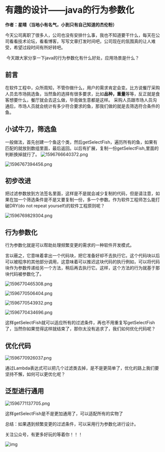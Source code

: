 # 有趣的设计——java的行为参数化

 **作者：星晴（当地小有名气，小到只有自己知道的杰伦粉）**

​        今天公司离职了很多人，公司也没有安排什么事，我也不知道要干什么，每天在公司看看技术论坛，看看博客，写写文章打发时间吧，公司现在的氛围真的让人难受，希望过段时间有所好转吧。

​         今天跟大家分享一下java的行为参数化有什么好处，应用场景是什么？

## 前言

​         在软件工程中，众所周知，不管你做什么，用户的需求肯定会变。比方说餐厅采购人员去市场挑选鱼，当然鱼的选择有很多要求，比如**品种，重量**等等，反正就是食客想要什么，餐厅就会去这么做，毕竟做生意都是这样。     采购人员跟市场人员沟通后，市场人员就会统计有多少符合要求的鱼，那我们做的就是去筛选符合条件的鱼。

## 小试牛刀，筛选鱼

一般做法，首先创建一个鱼这个类，然后getSelectFish，遍历所有的鱼，如果有匹配的就放到数组里面，最后返回。以后有扩展，复制一份getSelectFish,里面的判断换掉就行了。 ![1596766640372.png](https://ae04.alicdn.com/kf/Udf2b4fd2425646a4b5dcc6790a3c173b3.jpg) 

![1596767394456.png](https://ae02.alicdn.com/kf/U825c072de4fc4b0cbcb8b16545b26be2W.jpg)

## 初步改进

把过滤参数放到方法签名里面，这样是不是就会减少复制的代码，但是请注意，如果在加一个筛选条件是不是又要复制一份，多一个参数。作为软件工程师怎么能打破DRY(do not repeat yourself)的软件工程原则呢？

![1596769829304.png](https://ae04.alicdn.com/kf/U5f9f405845fc452db059c46b2fc530e3V.jpg)

## 行为参数化

行为参数化就是可以帮助处理频繁变更的需求的一种软件开发模式。

言以蔽之，它意味着拿出一个代码块，把它准备好却不去执行它。这个代码块以后可以被程序的其他部分调用，这意味着可以推迟这块代码的执行例如，可以将代码块作为参数传递给另一个方法，稍后再去执行它。这样，这个方法的行为就基于那块代码被参数化了。 

![1596770465308.png](https://ae02.alicdn.com/kf/Ua0f1139ad2344dc992b80047a8a348efA.jpg)

![1596770506404.png](https://ae04.alicdn.com/kf/U36884e8365394271b65c6ebaa4e54dae6.jpg)

![1596770543932.png](https://ae03.alicdn.com/kf/U339811567e884fe68942d39f4833088e9.jpg)

![1596770434696.png](https://ae04.alicdn.com/kf/Ubc627d13ec54448ea09b831952cb66b5r.jpg)

这样getSelectFish就可以适应所有的过滤条件，再也不用重复写getSelectFish了，当然你如果觉得这样就结束了，那你太没有追求了，我们如何优化代码呢？

## 优化代码

![1596770926037.png](https://ae04.alicdn.com/kf/U9eca7ec2cc56477a88151795a24635b44.jpg)

通过Lambda表达式可以把几个过滤类去掉，是不是更简单了，优化的路上我们要坚持不懈，如何可以更优化呢？

## 泛型进行通用

![1596771137705.png](https://ae04.alicdn.com/kf/Ud436eb43309b45ce8b5a908978885a05d.jpg)

这样getSelectFish是不是更加通用了，可以适配所有的实物了



总结：如果遇到频繁变更的过滤条件，可以采用行为参数化进行设计。



关注公众号，有更多好玩的等着你！！！

![img](https://mmbiz.qpic.cn/mmbiz_jpg/YicpKkSXicfO23aLicEHTNZibc8zxtW31NSibuCibDgOk3UhJBq90Z1ibXdotRAzibukOAiaicYmWNZFm6R3YzolcOdbdE9Q/640?wx_fmt=jpeg)  